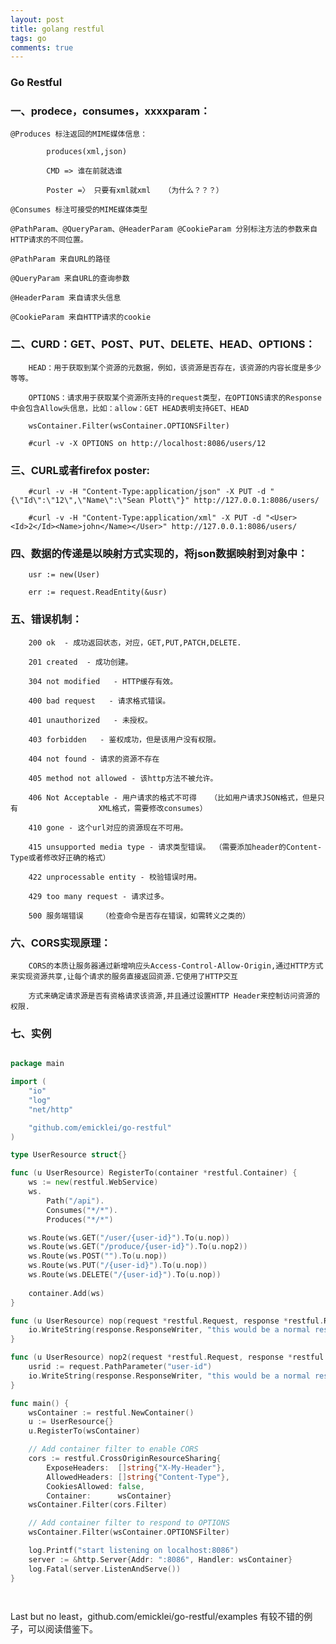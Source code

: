 ```yaml
---
layout: post
title: golang restful
tags: go
comments: true
---
```


### Go Restful


### 一、prodece，consumes，xxxxparam：

	@Produces 标注返回的MIME媒体信息：

    		produces(xml,json)  

    		CMD => 谁在前就选谁

    		Poster =〉 只要有xml就xml   （为什么？？？）

	@Consumes 标注可接受的MIME媒体类型

	@PathParam、@QueryParam、@HeaderParam @CookieParam 分别标注方法的参数来自HTTP请求的不同位置。

	@PathParam 来自URL的路径

	@QueryParam 来自URL的查询参数

	@HeaderParam 来自请求头信息

	@CookieParam 来自HTTP请求的cookie	

### 二、CURD：GET、POST、PUT、DELETE、HEAD、OPTIONS：

        HEAD：用于获取到某个资源的元数据，例如，该资源是否存在，该资源的内容长度是多少等等。

        OPTIONS：请求用于获取某个资源所支持的request类型，在OPTIONS请求的Response中会包含Allow头信息，比如：allow：GET HEAD表明支持GET、HEAD

        wsContainer.Filter(wsContainer.OPTIONSFilter)

        #curl -v -X OPTIONS on http://localhost:8086/users/12

### 三、CURL或者firefox poster:

        #curl -v -H "Content-Type:application/json" -X PUT -d "{\"Id\":\"12\",\"Name\":\"Sean Plott\"}" http://127.0.0.1:8086/users/

        #curl -v -H "Content-Type:application/xml" -X PUT -d "<User><Id>2</Id><Name>john</Name></User>" http://127.0.0.1:8086/users/

### 四、数据的传递是以映射方式实现的，将json数据映射到对象中：

        usr := new(User) 

        err := request.ReadEntity(&usr)

### 五、错误机制：

        200 ok  - 成功返回状态，对应，GET,PUT,PATCH,DELETE.

        201 created  - 成功创建。

        304 not modified   - HTTP缓存有效。

        400 bad request   - 请求格式错误。

        401 unauthorized   - 未授权。

        403 forbidden   - 鉴权成功，但是该用户没有权限。

        404 not found - 请求的资源不存在

        405 method not allowed - 该http方法不被允许。

        406 Not Acceptable - 用户请求的格式不可得   （比如用户请求JSON格式，但是只有                  XML格式，需要修改consumes）

        410 gone - 这个url对应的资源现在不可用。

        415 unsupported media type - 请求类型错误。 （需要添加header的Content-Type或者修改好正确的格式）

        422 unprocessable entity - 校验错误时用。

        429 too many request - 请求过多。

        500 服务端错误    （检查命令是否存在错误，如需转义之类的）

### 六、CORS实现原理：

        CORS的本质让服务器通过新增响应头Access-Control-Allow-Origin,通过HTTP方式来实现资源共享,让每个请求的服务直接返回资源.它使用了HTTP交互

        方式来确定请求源是否有资格请求该资源,并且通过设置HTTP Header来控制访问资源的权限.

### 七、实例

```go

package main

import (
	"io"
	"log"
	"net/http"

	"github.com/emicklei/go-restful"
)

type UserResource struct{}

func (u UserResource) RegisterTo(container *restful.Container) {
	ws := new(restful.WebService)
	ws.
		Path("/api").
		Consumes("*/*").
		Produces("*/*")

	ws.Route(ws.GET("/user/{user-id}").To(u.nop))
	ws.Route(ws.GET("/produce/{user-id}").To(u.nop2))
	ws.Route(ws.POST("").To(u.nop))
	ws.Route(ws.PUT("/{user-id}").To(u.nop))
	ws.Route(ws.DELETE("/{user-id}").To(u.nop))
	
	container.Add(ws)
}

func (u UserResource) nop(request *restful.Request, response *restful.Response) {
	io.WriteString(response.ResponseWriter, "this would be a normal response")
}

func (u UserResource) nop2(request *restful.Request, response *restful.Response) {
	usrid := request.PathParameter("user-id")
	io.WriteString(response.ResponseWriter, "this would be a normal response2,"+usrid)
}

func main() {
	wsContainer := restful.NewContainer()
	u := UserResource{}
	u.RegisterTo(wsContainer)

	// Add container filter to enable CORS
	cors := restful.CrossOriginResourceSharing{
		ExposeHeaders:  []string{"X-My-Header"},
		AllowedHeaders: []string{"Content-Type"},
		CookiesAllowed: false,
		Container:      wsContainer}
	wsContainer.Filter(cors.Filter)

	// Add container filter to respond to OPTIONS
	wsContainer.Filter(wsContainer.OPTIONSFilter)

	log.Printf("start listening on localhost:8086")
	server := &http.Server{Addr: ":8086", Handler: wsContainer}
	log.Fatal(server.ListenAndServe())
}

 
```

Last but no least，github.com/emicklei/go-restful/examples 有较不错的例子，可以阅读借鉴下。
